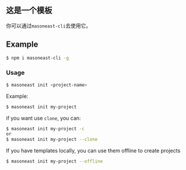 ## 这是一个模板

你可以通过`masoneast-cli`去使用它。

## Example

``` bash
$ npm i masoneast-cli -g
```


### Usage

``` bash
$ masoneast init <project-name>
```

Example:

``` bash
$ masoneast init my-project
```

if you want use `clone`, you can:

``` bash
$ masoneast init my-project -c
or
$ masoneast init my-project --clone
```

If you have templates locally, you can use them offline to create projects

``` bash
$ masoneast init my-project --offline
```